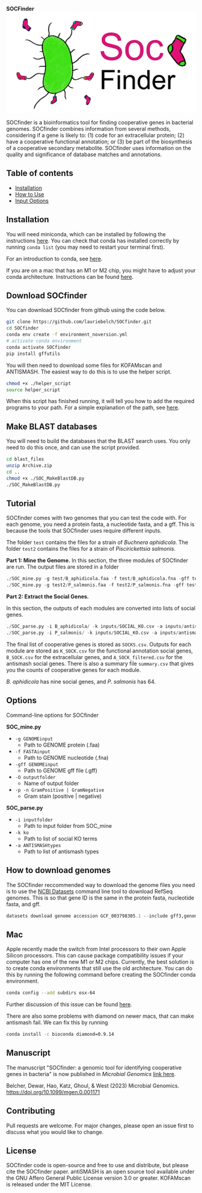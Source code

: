 **SOCFinder**
![SOCfinder](Soc_finder_v4.png)

SOCfinder is a bioinformatics tool for finding cooperative genes in bacterial genomes. SOCfinder combines information from several methods, considering if a gene is likely to: (1) code for an extracellular protein; (2) have a cooperative functional annotation; or (3) be part of the biosynthesis of a cooperative secondary metabolite. SOCfinder uses information on the quality and significance of database matches and annotations.

## Table of contents
- [Installation](#Installation)
- [How to Use](#Tutorial)
- [Input Options](#Options)

## Installation

You will need miniconda, which can be installed by following the instructions [here](https://docs.conda.io/en/latest/miniconda.html). You can check that conda has installed correctly by running `conda list` (you may need to restart your terminal first).

For an introduction to conda, see [here](https://www.machinelearningplus.com/deployment/conda-create-environment-and-everything-you-need-to-know-to-manage-conda-virtual-environment/).

If you are on a mac that has an M1 or M2 chip, you might have to adjust your conda architecture. Instructions can be found [here](#Mac).

## Download SOCfinder

You can download SOCfinder from github using the code below.

```bash
git clone https://github.com/lauriebelch/SOCfinder.git
cd SOCfinder
conda env create -f environment_noversion.yml
# activate conda environment
conda activate SOCfinder
pip install gffutils
```

You will then need to download some files for KOFAMscan and ANTISMASH. The easiest way to do this is to use the helper script.

```bash
chmod +x ./helper_script
source helper_script
```

When this script has finished running, it will tell you how to add the required programs to your path. For a simple explanation of the path, see [here](https://janelbrandon.medium.com/understanding-the-path-variable-6eae0936e976).

## Make BLAST databases

You will need to build the databases that the BLAST search uses. You only need to do this once, and can use the script provided.

```bash
cd blast_files
unzip Archive.zip
cd ..
chmod +x ./SOC_MakeBlastDB.py
./SOC_MakeBlastDB.py
```

## Tutorial

SOCfinder comes with two genomes that you can test the code with. For each genome, you need a protein fasta, a nucleotide fasta, and a gff. This is because the tools that SOCfinder uses require different inputs.

The folder `test` contains the files for a strain of *Buchnera aphidicola*.
The folder `test2` contains the files for a strain of *Piscirickettsia salmonis*.

**Part 1: Mine the Genome.**
In this section, the three modules of SOCfinder are run. The output files are stored in a folder
```python
./SOC_mine.py -g test/B_aphidicola.faa -f test/B_aphidicola.fna -gff test/B_aphidicola.gff -O B_aphidicola -n
./SOC_mine.py -g test2/P_salmonis.faa -f test2/P_salmonis.fna -gff test2/P_salmonis.gff -O P_salmonis -n 
```

**Part 2: Extract the Social Genes.**

In this section, the outputs of each modules are converted into lists of social genes.
```python
./SOC_parse.py -i B_aphidicola/ -k inputs/SOCIAL_KO.csv -a inputs/antismash_types.csv
./SOC_parse.py -i P_salmonis/ -k inputs/SOCIAL_KO.csv -a inputs/antismash_types.csv
```
The final list of cooperative genes is stored as `SOCKS.csv`. Outputs for each module are stored as `K_SOCK.csv` for the functional annotation social genes, `B_SOCK.csv` for the extracellular genes, and `A_SOCK_filtered.csv` for the antismash social genes. There is also a summary file `summary.csv` that gives you the counts of cooperative genes for each module.

*B. aphidicola* has nine social genes, and *P. salmonis* has 64.

## Options

Command-line options for SOCfinder

**SOC_mine.py**

- `-g GENOMEinput`
  - Path to GENOME protein (.faa)
- `-f FASTAinput`
  - Path to GENOME nucleotide (.fna)
- `-gff GENOMEinput`
  - Path to GENOME gff file (.gff)
- `-O outputfolder`
  - Name of output folder
- `-p -n GramPositive | GramNegative`
  - Gram stain (positive | negative)

**SOC_parse.py**
- `-i inputfolder`
  - Path to input folder from SOC_mine
- `-k ko`
  - Path to list of social KO terms
- `-a ANTISMASHtypes`
  - Path to list of antismash types

## How to download genomes

The SOCfinder reccommended way to download the genome files you need is to use the [NCBI Datasets](https://www.ncbi.nlm.nih.gov/datasets/docs/v2/download-and-install/?utm_source=ncbi_insights&utm_medium=referral&utm_campaign=datasets-command-line-20221012) command line tool to download RefSeq genomes. This is so that gene ID is the same in the protein fasta, nucleotide fasta, and gff.

```python
datasets download genome accession GCF_003798305.1 --include gff3,genome,protein --filename GCF_003798305.1.zip
```

## Mac
Apple recently made the switch from Intel processors to their own Apple Silicon processors. This can cause package compatibility issues if your computer has one of the new M1 or M2 chips. Currently, the best solution is to create conda environments that still use the old architecture. You can do this by running the following command before creating the SOCfinder conda environment.

```bash
conda config --add subdirs osx-64
```

Further discussion of this issue can be found [here](https://towardsdatascience.com/how-to-manage-conda-environments-on-an-apple-silicon-m1-mac-1e29cb3bad12).

There are also some problems with diamond on newer macs, that can make antismash fail. We can fix this by running
```bash
conda install -c bioconda diamond=0.9.14
```

## Manuscript

The manuscript "SOCfinder: a genomic tool for identifying cooperative genes in bacteria" is now published in *Microbial Genomics*
[link here](https://www.microbiologyresearch.org/content/journal/mgen/10.1099/mgen.0.001171).

Belcher, Dewar, Hao, Katz, Ghoul, & West (2023) Microbial Genomics. https://doi.org/10.1099/mgen.0.001171

## Contributing

Pull requests are welcome. For major changes, please open an issue first
to discuss what you would like to change.

## License

SOCfinder code is open-source and free to use and distribute, but please cite the SOCfinder paper.
antiSMASH is an open source tool available under the GNU Affero General Public License version 3.0 or greater.
KOFAMscan is released under the MIT License.


